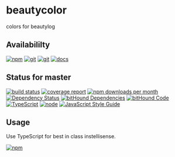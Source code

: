 # beautycolor
colors for beautylog

## Availabililty
[![npm](https://push.rocks/assets/repo-button-npm.svg)](https://www.npmjs.com/package/beautycolor)
[![git](https://push.rocks/assets/repo-button-git.svg)](https://GitLab.com/pushrocks/beautycolor)
[![git](https://push.rocks/assets/repo-button-mirror.svg)](https://github.com/pushrocks/beautycolor)
[![docs](https://push.rocks/assets/repo-button-docs.svg)](https://pushrocks.gitlab.io/beautycolor/)

## Status for master
[![build status](https://GitLab.com/pushrocks/beautycolor/badges/master/build.svg)](https://GitLab.com/pushrocks/beautycolor/commits/master)
[![coverage report](https://GitLab.com/pushrocks/beautycolor/badges/master/coverage.svg)](https://GitLab.com/pushrocks/beautycolor/commits/master)
[![npm downloads per month](https://img.shields.io/npm/dm/beautycolor.svg)](https://www.npmjs.com/package/beautycolor)
[![Dependency Status](https://david-dm.org/pushrocks/beautycolor.svg)](https://david-dm.org/pushrocks/beautycolor)
[![bitHound Dependencies](https://www.bithound.io/github/pushrocks/beautycolor/badges/dependencies.svg)](https://www.bithound.io/github/pushrocks/beautycolor/master/dependencies/npm)
[![bitHound Code](https://www.bithound.io/github/pushrocks/beautycolor/badges/code.svg)](https://www.bithound.io/github/pushrocks/beautycolor)
[![TypeScript](https://img.shields.io/badge/TypeScript-2.x-blue.svg)](https://nodejs.org/dist/latest-v6.x/docs/api/)
[![node](https://img.shields.io/badge/node->=%206.x.x-blue.svg)](https://nodejs.org/dist/latest-v6.x/docs/api/)
[![JavaScript Style Guide](https://img.shields.io/badge/code%20style-standard-brightgreen.svg)](http://standardjs.com/)

## Usage
Use TypeScript for best in class instellisense.

[![npm](https://push.rocks/assets/repo-header.svg)](https://push.rocks)
